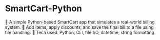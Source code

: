 # SmartCart-Python
🎯 A simple Python-based SmartCart app that simulates a real-world billing system. 🛒 Add items, apply discounts, and save the final bill to a file using file handling. 📂 Tech used: Python, CLI, file I/O, datetime, string formatting.
